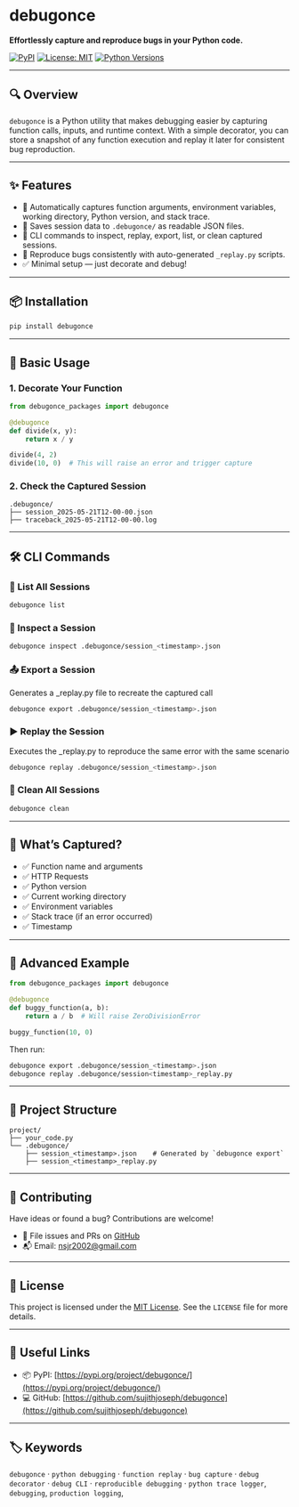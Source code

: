 
# debugonce

**Effortlessly capture and reproduce bugs in your Python code.**

[![PyPI](https://img.shields.io/pypi/v/debugonce.svg)](https://pypi.org/project/debugonce/)
[![License: MIT](https://img.shields.io/badge/License-MIT-green.svg)](https://opensource.org/licenses/MIT)
[![Python Versions](https://img.shields.io/pypi/pyversions/debugonce.svg)](https://pypi.org/project/debugonce/)

---

## 🔍 Overview

`debugonce` is a Python utility that makes debugging easier by capturing function calls, inputs, and runtime context. With a simple decorator, you can store a snapshot of any function execution and replay it later for consistent bug reproduction.

---

## ✨ Features

- 🧠 Automatically captures function arguments, environment variables, working directory, Python version, and stack trace.
- 📁 Saves session data to `.debugonce/` as readable JSON files.
- 🧪 CLI commands to inspect, replay, export, list, or clean captured sessions.
- 🧵 Reproduce bugs consistently with auto-generated `_replay.py` scripts.
- ✅ Minimal setup — just decorate and debug!

---

## 📦 Installation

```bash
pip install debugonce
```

---
## 🚀 Basic Usage

### 1. Decorate Your Function

```python
from debugonce_packages import debugonce

@debugonce
def divide(x, y):
    return x / y

divide(4, 2)
divide(10, 0)  # This will raise an error and trigger capture
```

### 2. Check the Captured Session

```text
.debugonce/
├── session_2025-05-21T12-00-00.json
├── traceback_2025-05-21T12-00-00.log
```

---

## 🛠️ CLI Commands

### 🔎 List All Sessions

```bash
debugonce list
```

### 🧾 Inspect a Session

```bash
debugonce inspect .debugonce/session_<timestamp>.json
```

### 📤 Export a Session

Generates a _replay.py file to recreate the captured call
```bash
debugonce export .debugonce/session_<timestamp>.json
```

### ▶️ Replay the Session
Executes the _replay.py to reproduce the same error with the same scenario
```bash
debugonce replay .debugonce/session_<timestamp>.json
```

### 🧹 Clean All Sessions

```bash
debugonce clean
```

---

## 📁 What’s Captured?

- ✅ Function name and arguments
- ✅ HTTP Requests
- ✅ Python version
- ✅ Current working directory
- ✅ Environment variables
- ✅ Stack trace (if an error occurred)
- ✅ Timestamp

---

## 🔧 Advanced Example

```python
from debugonce_packages import debugonce

@debugonce
def buggy_function(a, b):
    return a / b  # Will raise ZeroDivisionError

buggy_function(10, 0)
```

Then run:

```bash
debugonce export .debugonce/session_<timestamp>.json
debugonce replay .debugonce/session<timestamp>_replay.py
```
---

## 📂 Project Structure

```text
project/
├── your_code.py        
└── .debugonce/
    ├── session_<timestamp>.json    # Generated by `debugonce export`
    ├── session_<timestamp>_replay.py
```

---

## 🤝 Contributing

Have ideas or found a bug? Contributions are welcome!

- 📌 File issues and PRs on [GitHub](https://github.com/sujithjoseph/debugonce)
- 📬 Email: [nsjr2002@gmail.com](mailto:nsjr2002@gmail.com)

---

## 📄 License

This project is licensed under the [MIT License](https://opensource.org/licenses/MIT). See the `LICENSE` file for more details.

---

## 🔗 Useful Links

- 📦 PyPI: [https://pypi.org/project/debugonce/](https://pypi.org/project/debugonce/)
- 💻 GitHub: [https://github.com/sujithjoseph/debugonce](https://github.com/sujithjoseph/debugonce)

---

## 🏷️ Keywords

`debugonce` · `python debugging` · `function replay` · `bug capture` · `debug decorator` · `debug CLI` · `reproducible debugging` · `python trace logger`, `debugging`, `production logging`, 